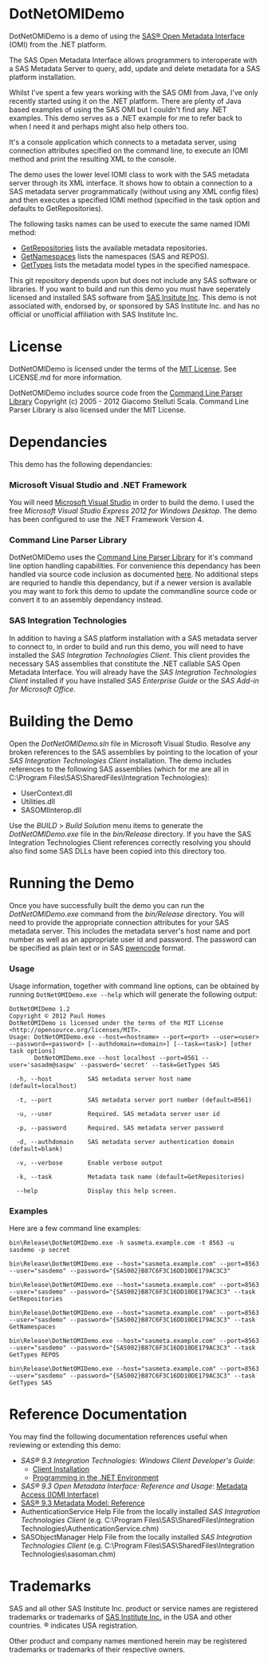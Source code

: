 DotNetOMIDemo
=============

DotNetOMIDemo is a demo of using the
[SAS® Open Metadata Interface](http://support.sas.com/documentation/cdl/en/omaref/63063/HTML/default/viewer.htm#titlepage.htm)
(OMI) from the .NET platform.

The SAS Open Metadata Interface allows programmers to interoperate with a SAS Metadata Server
to query, add, update and delete metadata for a SAS platform installation.

Whilst I've spent a few years working with the SAS OMI from Java, I've only recently started 
using it on the .NET platform. There are plenty of Java based examples of using the SAS OMI but I 
couldn't find any .NET examples. This demo serves as a .NET example for me to refer back to when 
I need it and perhaps might also help others too. 

It's a console application which connects to a metadata server, using connection attributes specified
on the command line, to execute an IOMI method and print the resulting XML to the console.

The demo uses the lower level IOMI class to work with the SAS metadata server through its XML 
interface. It shows how to obtain a connection to a SAS metadata server programmatically (without
using any XML config files) and then executes a specified IOMI method (specified in the task
option and defaults to GetRepositories).

The following tasks names can be used to execute the same named IOMI method:
* [GetRepositories](http://support.sas.com/documentation/cdl/en/omaref/63063/HTML/default/viewer.htm#n0b9vyxiwd9cgkn1dzm8018mrkx2.htm) lists the available metadata repositories.
* [GetNamespaces](http://support.sas.com/documentation/cdl/en/omaref/63063/HTML/default/viewer.htm#p1loqrvamaiyzln1ms7fbl3s3cx2.htm) lists the namespaces (SAS and REPOS).
* [GetTypes](http://support.sas.com/documentation/cdl/en/omaref/63063/HTML/default/viewer.htm#n0j88d11kugi07n1bc7y3eyftoag.htm) lists the metadata model types in the specified namespace.

This git repository depends upon but does not include any SAS software or libraries. 
If you want to build and run this demo you must have seperately licensed and installed
SAS software from [SAS Insitute Inc](http://www.sas.com/). This demo is not associated with,
endorsed by, or sponsored by SAS Institute Inc. and has no official or unofficial affiliation
with SAS Institute Inc.

License
=======

DotNetOMIDemo is licensed under the terms of the [MIT License](http://opensource.org/licenses/MIT).
See LICENSE.md for more information.

DotNetOMIDemo includes source code from the
[Command Line Parser Library](https://github.com/gsscoder/commandline)
Copyright (c) 2005 - 2012 Giacomo Stelluti Scala.
Command Line Parser Library is also licensed under the MIT License.

Dependancies
============

This demo has the following dependancies:

### Microsoft Visual Studio and .NET Framework

You will need [Microsoft Visual Studio](http://www.microsoft.com/visualstudio) in order to build the demo.
I used the free _Microsoft Visual Studio Express 2012 for Windows Desktop_.
The demo has been configured to use the .NET Framework Version 4.

### Command Line Parser Library

DotNetOMIDemo uses the [Command Line Parser Library](https://github.com/gsscoder/commandline)
for it's command line option handling capabilities. For convenience this dependancy has been
handled via source code inclusion as documented [here](https://github.com/gsscoder/commandline/wiki/Quickstart).
No additional steps are requried to handle this dependancy, but if a newer version is available you may want to
fork this demo to update the commandline source code or convert it to an assembly dependancy instead.

### SAS Integration Technologies

In addition to having a SAS platform installation with a SAS metadata server to connect to, 
in order to build and run this demo, you will need to have installed the _SAS Integration
Technologies Client_. This client provides the necessary SAS assemblies that constitute the
.NET callable SAS Open Metadata Interface.
You will already have the _SAS Integration Technologies Client_ installed if you have installed 
_SAS Enterprise Guide_ or the _SAS Add-in for Microsoft Office_.


Building the Demo
=================

Open the _DotNetOMIDemo.sln_ file in Microsoft Visual Studio. Resolve any broken references
to the SAS assemblies by pointing to the location of your _SAS Integration Technologies Client_
installation. The demo includes references to the following SAS assemblies
(which for me are all in C:\Program Files\SAS\SharedFiles\Integration Technologies):
* UserContext.dll
* Utilities.dll
* SASOMIInterop.dll

Use the _BUILD_ > _Build Solution_ menu items to generate the _DotNetOMIDemo.exe_ file in
the _bin/Release_ directory. If you have the SAS Integration Technologies Client references
correctly resolving you should also find some SAS DLLs have been copied into this directory
too.

Running the Demo
================

Once you have successfully built the demo you can run the _DotNetOMIDemo.exe_ command from
the _bin/Release_ directory. You will need to provide the appropriate connection attributes
for your SAS metadata server. This includes the metadata server's host name and port number
as well as an appropriate user id and password. The password can be specified as plain
text or in SAS
[pwencode](http://platformadmin.com/blogs/paul/2012/06/password-encoding-with-sas/) format.

### Usage

Usage information, together with command line options, can be obtained by running
`DotNetOMIDemo.exe --help` which will generate the following output:

    DotNetOMIDemo 1.2
    Copyright © 2012 Paul Homes
    DotNetOMIDemo is licensed under the terms of the MIT License
    <http://opensource.org/licenses/MIT>.
    Usage: DotNetOMIDemo.exe --host=<hostname> --port=<port> --user=<user> --password=<password> [--authdomain=<domain>] [--task=<task>] [other task options]
           DotNetOMIDemo.exe --host localhost --port=8561 --user='sasadm@saspw' --password='secret' --task=GetTypes SAS

      -h, --host          SAS metadata server host name (default=localhost)
    
      -t, --port          SAS metadata server port number (default=8561)
    
      -u, --user          Required. SAS metadata server user id
    
      -p, --password      Required. SAS metadata server password
    
      -d, --authdomain    SAS metadata server authentication domain (default=blank)
    
      -v, --verbose       Enable verbose output
    
      -k, --task          Metadata task name (default=GetRepositories)
    
      --help              Display this help screen.
  
### Examples

Here are a few command line examples:

    bin\Release\DotNetOMIDemo.exe -h sasmeta.example.com -t 8563 -u sasdemo -p secret
    
    bin\Release\DotNetOMIDemo.exe --host="sasmeta.example.com" --port=8563 --user="sasdemo" --password="{SAS002}B87C6F3C16DD10DE179AC3C3"

    bin\Release\DotNetOMIDemo.exe --host="sasmeta.example.com" --port=8563 --user="sasdemo" --password="{SAS002}B87C6F3C16DD10DE179AC3C3" --task GetRepositories

    bin\Release\DotNetOMIDemo.exe --host="sasmeta.example.com" --port=8563 --user="sasdemo" --password="{SAS002}B87C6F3C16DD10DE179AC3C3" --task GetNamespaces

    bin\Release\DotNetOMIDemo.exe --host="sasmeta.example.com" --port=8563 --user="sasdemo" --password="{SAS002}B87C6F3C16DD10DE179AC3C3" --task GetTypes REPOS

    bin\Release\DotNetOMIDemo.exe --host="sasmeta.example.com" --port=8563 --user="sasdemo" --password="{SAS002}B87C6F3C16DD10DE179AC3C3" --task GetTypes SAS

Reference Documentation
=======================

You may find the following documentation references useful when reviewing or extending this demo:

* _SAS® 9.3 Integration Technologies: Windows Client Developer's Guide_:
  * [Client Installation](http://support.sas.com/documentation/cdl/en/itechwcdg/62763/HTML/default/viewer.htm#p1bixi4v7enxw0n1hctlxhlbjzcd.htm)
  * [Programming in the .NET Environment](http://support.sas.com/documentation/cdl/en/itechwcdg/62763/HTML/default/viewer.htm#p1t48e0y92v4jqn1csygma6z7178.htm)
* _SAS® 9.3 Open Metadata Interface: Reference and Usage_: [Metadata Access (IOMI Interface)](http://support.sas.com/documentation/cdl/en/omaref/63063/HTML/default/viewer.htm#p1i3uxspauhglsn1osxyp1bu9j7q.htm)
* [SAS® 9.3 Metadata Model: Reference](http://support.sas.com/documentation/cdl/en/omamodref/63903/HTML/default/viewer.htm#titlepage.htm)
* AuthenticationService Help File from the locally installed _SAS Integration Technologies Client_ (e.g. C:\Program Files\SAS\SharedFiles\Integration Technologies\AuthenticationService.chm)
* SASObjectManager Help File from the locally installed _SAS Integration Technologies Client_ (e.g. C:\Program Files\SAS\SharedFiles\Integration Technologies\sasoman.chm)

Trademarks
==========

SAS and all other SAS Institute Inc. product or service names are registered
trademarks or trademarks of [SAS Institute Inc.](http://www.sas.com/) in the
USA and other countries. ® indicates USA registration.

Other product and company names mentioned herein may be registered trademarks
or trademarks of their respective owners.

